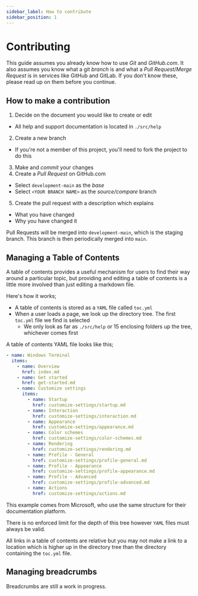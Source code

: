 ```yaml
---
sidebar_label: How to contribute
sidebar_position: 1
---
```


# Contributing

This guide assumes you already know how to use *Git* and *GitHub.com*. It also assumes you know what a git *branch* is and what a *Pull Request*/*Merge Request* is in services like GitHub and GitLab. If you don't know these, please read up on them before you continue.

## How to make a contribution

1. Decide on the document you would like to create or edit
  * All help and support documentation is located in `./src/help`
2. Create a new branch
  * If you're not a member of this project, you'll need to fork the project to do this
3. Make and *commit* your changes
4. Create a *Pull Request* on GitHub.com
  * Select `development-main` as the *base*
  * Select `<YOUR BRANCH NAME>` as the *source/compare* branch
5. Create the pull request with a description which explains
  * What you have changed
  * Why you have changed it

Pull Requests will be merged into `development-main`, which is the staging branch. This branch is then periodically merged into `main`.

## Managing a Table of Contents

A table of contents provides a useful mechanism for users to find their way around a particular topic, but providing and editing a table of contents is a little more involved than just editing a markdown file.

Here's how it works;

* A table of contents is stored as a `YAML` file called `toc.yml`
* When a user loads a page, we look up the directory tree. The first `toc.yml` file we find is selected
  * We only look as far as `./src/help` or 15 enclosing folders up the tree, whichever comes first

A table of contents YAML file looks like this;

```yaml
- name: Windows Terminal
  items: 
    - name: Overview
      href: index.md
    - name: Get started
      href: get-started.md
    - name: Customize settings
      items:
        - name: Startup
          href: customize-settings/startup.md
        - name: Interaction
          href: customize-settings/interaction.md
        - name: Appearance
          href: customize-settings/appearance.md
        - name: Color schemes
          href: customize-settings/color-schemes.md
        - name: Rendering
          href: customize-settings/rendering.md
        - name: Profile - General
          href: customize-settings/profile-general.md
        - name: Profile - Appearance
          href: customize-settings/profile-appearance.md
        - name: Profile - Advanced
          href: customize-settings/profile-advanced.md
        - name: Actions
          href: customize-settings/actions.md
```

This example comes from Microsoft, who use the same structure for their documentation platform.

There is no enforced limit for the depth of this tree however `YAML` files must always be valid.

All links in a table of contents are relative but you may not make a link to a location which is higher up in the directory tree than the directory containing the `toc.yml` file.

## Managing breadcrumbs

Breadcrumbs are still a work in progress.
